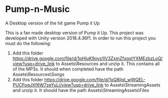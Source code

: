 # Pump-n-Music
A Desktop version of the hit game Pump it Up

This is a fan made desktop version of Pump it Up.
This project was developed with Unity version 2018.4.36f1.
In order to run this project you must do the following:
1. Add this folder https://drive.google.com/file/d/1pHluK9oys1IV3ZxmZfxgstYXMEzbzLoQ/view?usp=drive_link to Assets\Resources and unzip it. This contains all of the MP3s. It should when completed have the path Assets\Resources\Songs
2. Add this folder https://drive.google.com/file/d/1xQ8jIql_wWQEL-PUCFoqJXf6W7zeYuLi/view?usp=drive_link to Assets\StreamingAssets and unzip it. It should have the path Assets\StreamingAssets\Files

